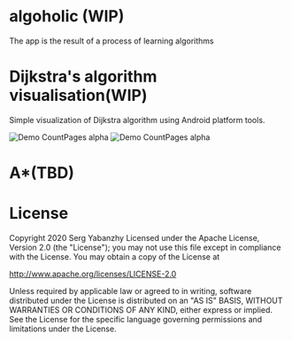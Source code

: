# algoholic (WIP)
The app is the result of a process of learning algorithms

# Dijkstra's algorithm visualisation(WIP)
Simple visualization of Dijkstra algorithm using Android platform tools.

![Demo CountPages alpha](https://imgur.com/ndGjScC.gif)
![Demo CountPages alpha](https://imgur.com/hCLNUwf.gif)

# A*(TBD)


# License
Copyright 2020 Serg Yabanzhy
Licensed under the Apache License, Version 2.0 (the "License"); you may not use this file except in compliance with the License. You may obtain a copy of the License at

http://www.apache.org/licenses/LICENSE-2.0

Unless required by applicable law or agreed to in writing, software distributed under the License is distributed on an "AS IS" BASIS, WITHOUT WARRANTIES OR CONDITIONS OF ANY KIND, either express or implied. See the License for the specific language governing permissions and limitations under the License.

